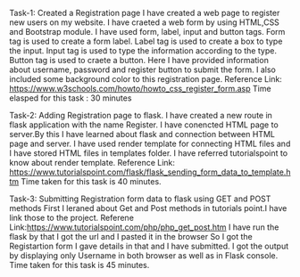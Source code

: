 Task-1: Created a Registration page
I have created a web page to register new users on my website.
I have craeted a web form by using HTML,CSS and Bootstrap module.
I have used form, label, input and button tags.
Form tag is used to create a form label.
Label tag is used to create a box to type the input.
Input tag is used to type the information according to the type.
Button tag is used to craete a button.
Here I have provided information about username, password and 
register button to submit the form.
I also included some background color to this registration page.
Reference Link: https://www.w3schools.com/howto/howto_css_register_form.asp
Time elasped for this task : 30 minutes

Task-2: Adding Registration page to flask.
I have created a new route in flask application with the name Register.
I have conencted HTML page to server.By this I have learned about flask and connection between HTML page and server.
I have used render template for connecting HTML files and I have stored HTML files in templates folder.
I have referred tutorialspoint to know about render template.
Reference Link: https://www.tutorialspoint.com/flask/flask_sending_form_data_to_template.htm
Time taken for this task is 40 minutes.

Task-3: Submitting Registration form data to flask using GET and POST methods
First I leraned about Get and Post methods in tutorials point.I have link those to the project.
Referene Link:https://www.tutorialspoint.com/php/php_get_post.htm
I have run the flask by that I got the url and I pasted it in the browser So I got the Registartion form I gave details in that and I have submitted. I got the output by displaying only Username in both browser as well as in Flask console.
Time taken for this task is 45 minutes.